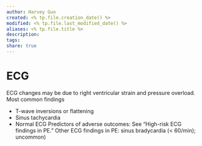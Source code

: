 ```yaml
---
author: Harvey Guo
created: <% tp.file.creation_date() %>
modified: <% tp.file.last_modified_date() %>
aliases: <% tp.file.title %>
description:
tags:
share: true
---
```


# ECG
ECG changes may be due to right ventricular strain and pressure overload.
Most common findings 
- T-wave inversions or flattening
- Sinus tachycardia 
- Normal ECG
Predictors of adverse outcomes: See “High-risk ECG findings in PE.”
Other ECG findings in PE: sinus bradycardia (< 60/min); uncommon) 